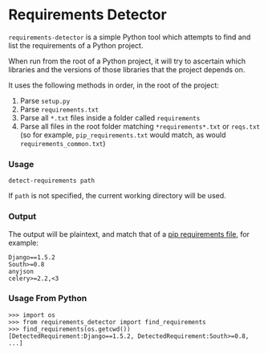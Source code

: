 # Requirements Detector


`requirements-detector` is a simple Python tool which attempts to find and list the requirements of a Python project. 

When run from the root of a Python project, it will try to ascertain which libraries and the versions of those libraries that the project depends on.

It uses the following methods in order, in the root of the project:

1. Parse `setup.py`
2. Parse `requirements.txt`
3. Parse all `*.txt` files inside a folder called `requirements`
4. Parse all files in the root folder matching `*requirements*.txt` or `reqs.txt` (so for example, `pip_requirements.txt` would match, as would `requirements_common.txt`)

### Usage

```
detect-requirements path
```
If `path` is not specified, the current working directory will be used.

### Output

The output will be plaintext, and match that of a [pip requirements file](http://www.pip-installer.org/en/latest/logic.html), for example:

```
Django==1.5.2
South>=0.8
anyjson
celery>=2.2,<3
```

### Usage From Python

```
>>> import os
>>> from requirements_detector import find_requirements
>>> find_requirements(os.getcwd())
[DetectedRequirement:Django==1.5.2, DetectedRequirement:South>=0.8, ...]
```